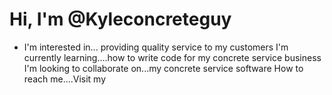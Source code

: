 # Hi, I'm @Kyleconcreteguy 
* I'm interested in... providing quality service to my customers
I'm currently learning....how to write code for my concrete service business
I'm looking to collaborate on...my concrete service software
How to reach me....Visit my <a href="https://www.seguinconcreteservices.com/concrete-patio"></a>
